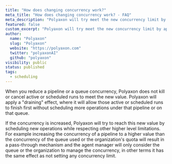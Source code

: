 ```yaml
---
title: "How does changing concurrency work?"
meta_title: "How does changing concurrency work? - FAQ"
meta_description: "Polyaxon will try meet the new concurrency limit by applying a draining effect if the concurrency is reduced, or schedule more operations is increased."
featured: false
custom_excerpt: "Polyaxon will try meet the new concurrency limit by applying a draining effect if the concurrency is reduced, or schedule more operations is increased."
author:
  name: "Polyaxon"
  slug: "Polyaxon"
  website: "https://polyaxon.com"
  twitter: "polyaxonAI"
  github: "polyaxon"
visibility: public
status: published
tags:
  - scheduling
---
```


When you reduce a pipeline or a queue concurrency, Polyaxon does not kill or cancel active or scheduled runs to meet the new value.
Polyaxon will apply a "draining" effect, where it will allow those active or scheduled runs to finish first without scheduling more operations under that pipeline or on that queue.

If the concurrency is increased, Polyaxon will try to reach this new value by scheduling new operations while respecting other higher level limitations. 
For example increasing the concurrency of a pipeline to a higher value than the concurrency of the queue used or the organization's quota will result 
in a pass-through mechanism and the agent manager will only consider the queue or the organization to manage the concurrency, in other terms it has the same effect as not setting any concurrency limit.  
